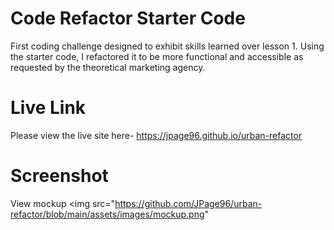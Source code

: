 # Code Refactor Starter Code
First coding challenge designed to exhibit skills learned over lesson 1. Using the starter code, I refactored it to be more functional and accessible as requested by the theoretical marketing agency. 

# Live Link
Please view the live site here-
https://jpage96.github.io/urban-refactor

# Screenshot
View mockup
<img src="https://github.com/JPage96/urban-refactor/blob/main/assets/images/mockup.png"